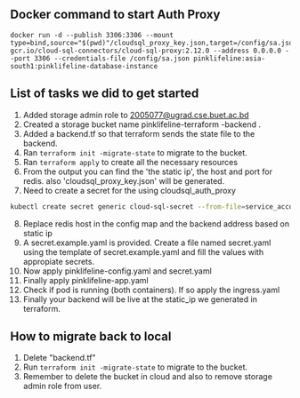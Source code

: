 ## Docker command to start Auth Proxy
```
docker run -d --publish 3306:3306 --mount type=bind,source="$(pwd)"/cloudsql_proxy_key.json,target=/config/sa.json gcr.io/cloud-sql-connectors/cloud-sql-proxy:2.12.0 --address 0.0.0.0 --port 3306 --credentials-file /config/sa.json pinklifeline:asia-south1:pinklifeline-database-instance
```

## List of tasks we did to get started
1. Added storage admin role to 2005077@ugrad.cse.buet.ac.bd
2. Created a storage bucket name pinklifeline-terraform -backend .
3. Added a backend.tf so that terraform sends the state file to the backend.
4. Ran ```terraform init -migrate-state``` to migrate to the bucket.
5. Ran ```terraform apply``` to create all the necessary resources
6. From the output you can find the 'the static ip', the host and port for redis. also 'cloudsql_proxy_key.json' will be generated.
7. Need to create a secret for the using cloudsql_auth_proxy 
```bash
kubectl create secret generic cloud-sql-secret --from-file=service_account.json=./cloudsql_proxy_key.json
```
8. Replace redis host in the config map and the backend address based on static ip
9. A secret.example.yaml is provided. Create a file named secret.yaml using the template of secret.example.yaml and fill the values with appropiate secrets.
10. Now apply pinklifeline-config.yaml and secret.yaml
11. Finally apply pinklifeline-app.yaml
12. Check if pod is running (both containers). If so apply the ingress.yaml
13. Finally your backend will be live at the static_ip we generated in terraform.


## How to migrate back to local
1. Delete "backend.tf"
2. Run ```terraform init -migrate-state``` to migrate to the bucket.
3. Remember to delete the bucket in cloud and also to remove storage admin role from user.
